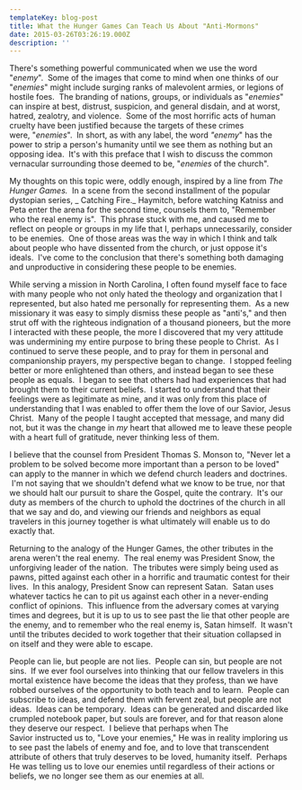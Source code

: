 ```yaml
---
templateKey: blog-post
title: What the Hunger Games Can Teach Us About "Anti-Mormons"
date: 2015-03-26T03:26:19.000Z
description: ''
---
```


There's something powerful communicated when we use the word "_enemy_".  Some of the images that come to mind when one thinks of our "_enemies_" might include surging ranks of malevolent armies, or legions of hostile foes.  The branding of nations, groups, or individuals as "_enemies_" can inspire at best, distrust, suspicion, and general disdain, and at worst, hatred, zealotry, and violence.  Some of the most horrific acts of human cruelty have been justified because the targets of these crimes were, "_enemies_".  In short, as with any label, the word _"enemy_" has the power to strip a person's humanity until we see them as nothing but an opposing idea.  It's with this preface that I wish to discuss the common vernacular surrounding those deemed to be, "_enemies_ of the church".

My thoughts on this topic were, oddly enough, inspired by a line from _The Hunger Games._  In a scene from the second installment of the popular dystopian series, _ Catching Fire._ Haymitch, before watching Katniss and Peta enter the arena for the second time, counsels them to, "Remember who the real enemy is".  This phrase stuck with me, and caused me to reflect on people or groups in my life that I, perhaps unnecessarily, consider to be enemies.  One of those areas was the way in which I think and talk about people who have dissented from the church, or just oppose it's ideals.  I've come to the conclusion that there's something both damaging and unproductive in considering these people to be enemies.

While serving a mission in North Carolina, I often found myself face to face with many people who not only hated the theology and organization that I represented, but also hated me personally for representing them.  As a new missionary it was easy to simply dismiss these people as "anti's," and then strut off with the righteous indignation of a thousand pioneers, but the more I interacted with these people, the more I discovered that my very attitude was undermining my entire purpose to bring these people to Christ.  As I continued to serve these people, and to pray for them in personal and companionship prayers, my perspective began to change.  I stopped feeling better or more enlightened than others, and instead began to see these people as equals.  I began to see that others had had experiences that had brought them to their current beliefs.  I started to understand that their feelings were as legitimate as mine, and it was only from this place of understanding that I was enabled to offer them the love of our Savior, Jesus Christ.  Many of the people I taught accepted that message, and many did not, but it was the change in _my_ heart that allowed me to leave these people with a heart full of gratitude, never thinking less of them.

I believe that the counsel from President Thomas S. Monson to, "Never let a problem to be solved become more important than a person to be loved" can apply to the manner in which we defend church leaders and doctrines.  I'm not saying that we shouldn't defend what we know to be true, nor that we should halt our pursuit to share the Gospel, quite the contrary.  It's our duty as members of the church to uphold the doctrines of the church in all that we say and do, and viewing our friends and neighbors as equal travelers in this journey together is what ultimately will enable us to do exactly that.

Returning to the analogy of the Hunger Games, the other tributes in the arena weren't the real enemy.  The real enemy was President Snow, the unforgiving leader of the nation.  The tributes were simply being used as pawns, pitted against each other in a horrific and traumatic contest for their lives.  In this analogy, President Snow can represent Satan.  Satan uses whatever tactics he can to pit us against each other in a never-ending conflict of opinions.  This influence from the adversary comes at varying times and degrees, but it is up to us to see past the lie that other people are the enemy, and to remember who the real enemy is, Satan himself.  It wasn't until the tributes decided to work together that their situation collapsed in on itself and they were able to escape.

People can lie, but people are not lies.  People can sin, but people are not sins.  If we ever fool ourselves into thinking that our fellow travelers in this mortal existence have become the ideas that they profess, than we have robbed ourselves of the opportunity to both teach and to learn.  People can subscribe to ideas, and defend them with fervent zeal, but people are not ideas.  Ideas can be temporary.  Ideas can be generated and discarded like crumpled notebook paper, but souls are forever, and for that reason alone they deserve our respect.  I believe that perhaps when The Savior instructed us to, "Love your enemies," He was in reality imploring us to see past the labels of enemy and foe, and to love that transcendent attribute of others that truly deserves to be loved, humanity itself.  Perhaps He was telling us to love our enemies until regardless of their actions or beliefs, we no longer see them as our enemies at all.
